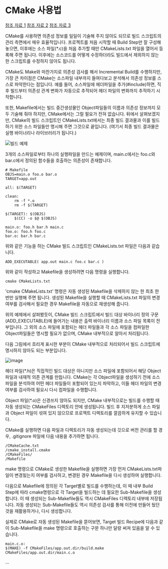 # CMake 사용법

[참조 자료 1](https://www.tuwlab.com/ece/27234)
[참조 자료 2](https://www.tuwlab.com/ece/27260)
[참조 자료 3](https://www.tuwlab.com/ece/27270)

CMake를 사용하면 의존성 정보를 일일이 기술해 주지 않아도 되므로 빌드 스크립트의 관리 측면에서 매우 효율적입니다. 프로젝트를 처음 시작할 때 Build Step만 잘 구성해 놓으면, 이후에는 소스 파일(*.c)을 처음 추가할 때만 CMakeLists.txt 파일을 열어서 등록해 주면 됩니다. 이후에는 소스코드를 어떻게 수정하더라도 빌드에서 제외하지 않는 한 스크립트를 수정하지 않아도 됩니다.

CMake도 Make와 마찬가지로 의존성 검사를 해서 Incremental Build를 수행하지만, 가장 큰 차이점은 CMake는 소스파일 내부까지 들여다보고 분석해서 의존성 정보를 스스로 파악한다는 점입니다. 예를 들어, 소스파일에 헤더파일을 추가(#include)하면, 직후 빌드부터 의존성 관계 변화가 자동으로 추적되어 헤더 파일의 변화까지 추적하기 시작합니다.

또한, Makefile에서는 빌드 중간생성물인 Object파일들의 이름과 의존성 정보까지 모두 기술해 줘야 하지만, CMake에서는 그럴 필요가 전혀 없습니다. 뒤에서 살펴보겠지만, CMake의 빌드 스크립트인 CMakeLists.txt에서는 최종 빌드 결과물과 이를 빌드하기 위한 소스 파일들만 명시해 주면 그것으로 끝입니다. (여기서 최종 빌드 결과물은 실행 바이너리나 라이브러리가 됩니다.)

![빌드 예제](https://github.com/Soonbum/how_to_CMake/assets/16474083/a30b29eb-4c51-43e8-9091-d360e31c45b5)

3개의 소스파일로부터 하나의 실행파일을 만드는 예제이며, main.c에서는 foo.c와 bar.c에서 정의된 함수들을 호출하는 의존성이 존재합니다.

```
# Makefile
OBJS=main.o foo.o bar.o
TARGET=app.out
 
all: $(TARGET)
  
clean:
    rm -f *.o
    rm -f $(TARGET)
 
$(TARGET): $(OBJS)
    $(CC) -o $@ $(OBJS)
  
main.o: foo.h bar.h main.c
foo.o: foo.h foo.c
bar.o: bar.h bar.c
```

위와 같은 기능을 하는 CMake 빌드 스크립트인 CMakeLists.txt 파일은 다음과 같습니다.

```
ADD_EXECUTABLE( app.out main.c foo.c bar.c )
```

위와 같이 작성하고 Makefile을 생성하려면 다음 명령을 실행합니다.

`cmake CMakeLists.txt`

'cmake CMakeLists.txt' 명령은 자동 생성된 Makefile을 삭제하지 않는 한 최초 한 번만 실행해 주면 됩니다. 생성된 Makefile을 실행할 때 CMakeLists.txt 파일의 변경 여부를 검사해서 필요한 경우 Makefile을 자동으로 재생성해 줍니다.

위의 예제에서 살펴봤듯이, CMake 빌드 스크립트에서 빌드 대상 바이너리 정의 구문(ADD_EXECUTABLE)에 들어가는 내용은 출력 바이너리 이름과 소스 파일 목록이 전부입니다. 그 외의 소스 파일에 포함되는 헤더 파일들과 각 소스 파일을 컴파일한 Object파일들은 명시할 필요가 없으며, CMake 내부적으로 알아서 처리됩니다.

다음 그림에서 흐리게 표시한 부분이 CMake 내부적으로 처리되어서 빌드 스크립트에 명시하지 않아도 되는 부분입니다.

![image](https://github.com/Soonbum/how_to_CMake/assets/16474083/64510804-1cd5-4d59-9b93-4981b7badf7a)

헤더 파일(*.h)은 직접적인 빌드 대상은 아니지만 소스 파일에 포함되어서 해당 Object 파일과 내재적 의존 관계를 만듭니다. CMake는 각 Object파일을 생성하기 전에 소스 파일을 분석하여 어떤 헤더 파일들이 포함되어 있는지 파악하고, 이들 헤더 파일의 변경 여부를 검사하여 필요시 다시 컴파일을 수행합니다.

Object 파일(*.o)은 신경쓰지 않아도 되지만, CMake 내부적으로는 빌드를 수행할 때 자동 생성되는 CMakeFiles 디렉토리 안에 생성됩니다. 빌드 후 지저분하게 소스 파일과 Object 파일이 섞여 있지 않으므로 프로젝트 디렉토리를 깔끔하게 유지할 수 있습니다.

CMake를 실행하면 다음 파일과 디렉토리가 자동 생성되는데 깃으로 버전 관리를 할 경우, .gitignore 파일에 다음 내용을 추가하면 됩니다.

```
/CMakeCache.txt
/cmake_install.cmake
/CMakeFiles/
/Makefile
```

make 명령으로 CMake로 생성한 Makefile을 실행하면 가장 먼저 CMakeLists.txt파일이 변경됬는지 여부를 검사하고, 변경된 경우 Makefile을 다시 생성하여 실행합니다.

다음으로 Makefile에 정의된 각 Target별로 빌드를 수행하는데, 이 때 내부 Build Step에 따라 cmake명령으로 각 Target을 빌드하는 데 필요한 Sub-Makefile을 생성합니다. 이 때 생성되는 Sub-Makefile들도 역시 CMakeFiles 디렉토리 내부에 저장됩니다. 자동 생성되는 Sub-Makefile들도 역시 의존성 검사를 통해 이전에 만들어 뒀던 것을 재활용하거나, 다시 생성합니다.

실제로 CMake로 자동 생성된 Makefile을 뜯어보면, Target 빌드 Recipe에 다음과 같이 Sub-Makefile을 make 명령으로 호출하는 구문 하나만 달랑 써져 있음을 알 수 있습니다.

```
main.c.o:
$(MAKE) -f CMakeFiles/app.out.dir/build.make CMakeFiles/app.out.dir/main.c.o
```

...

